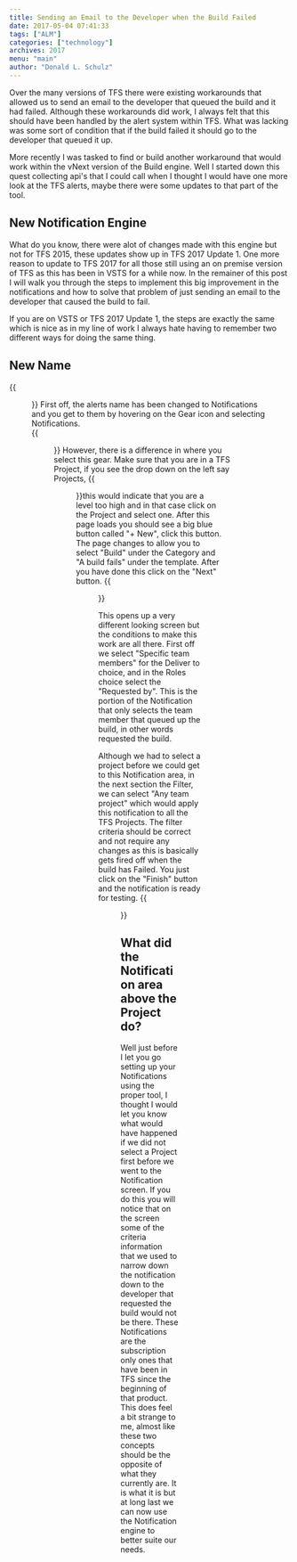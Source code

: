 ```yaml
---
title: Sending an Email to the Developer when the Build Failed
date: 2017-05-04 07:41:33
tags: ["ALM"]
categories: ["technology"]
archives: 2017
menu: "main"
author: "Donald L. Schulz"
---
```

Over the many versions of TFS there were existing workarounds that allowed us to send an email to the developer that queued the build and it had failed.  Although these workarounds did work, I always felt that this should have been handled by the alert system within TFS.  What was lacking was some sort of condition that if the build failed it should go to the developer that queued it up.

More recently I was tasked to find or build another workaround that would work within the vNext version of the Build engine.  Well I started down this quest collecting api's that I could call when I thought I would have one more look at the TFS alerts, maybe there were some updates to that part of the tool.

## New Notification Engine
What do you know, there were alot of changes made with this engine but not for TFS 2015, these updates show up in TFS 2017 Update 1.  One more reason to update to TFS 2017 for all those still using an on premise version of TFS as this has been in VSTS for a while now.  In the remainer of this post I will walk you through the steps to implement this big improvement in the notifications and how to solve that problem of just sending an email to the developer that caused the build to fail.

If you are on VSTS or TFS 2017 Update 1, the steps are exactly the same which is nice as in my line of work I always hate having to remember two different ways for doing the same thing. 
## New Name
{{<figure src="/images/GearIcon.png" alt="Click or hover over the settings icon">}}
First off, the alerts name has been changed to Notifications and you get to them by hovering  on the Gear icon and selecting Notifications.  
{{<figure src="/images/Notifications.png" alt="Click on Notifications">}}
However, there is a difference in where you select this gear.  Make sure that you are in a TFS Project, if you see the drop down on the left say Projects, {{<figure class="right" src="/images/NewButton.png" width="100" alt="New Button">}}this would indicate that you are a level too high and in that case click on the Project and select one.  After this page loads you should see a big blue button called "+ New", click this button.  The page changes to allow you to select "Build" under the Category and "A build fails" under the template.  After you have done this click on the "Next" button.
{{<figure src="/images/NewNotification.png" alt="Make your selections and click the Next button">}}

This opens up a very different looking screen but the conditions to make this work are all there.  First off we select "Specific team members" for the Deliver to choice, and in the Roles choice select the "Requested by".  This is the portion of the Notification that only selects the team member that queued up the build, in other words requested the build.

Although we had to select a project before we could get to this Notification area, in the next section the Filter, we can select "Any team project" which would apply this notification to all the TFS Projects.  The filter criteria should be correct and not require any changes as this is basically gets fired off when the build has Failed.  You just click on the "Finish" button and the notification is ready for testing.
{{<figure src="/images/NotificationDetails.png" alt="Complete the details and click the Finish button">}}

## What did the Notification area above the Project do?
Well just before I let you go setting up your Notifications using the proper tool, I thought I would let you know what would have happened if we did not select a Project first before we went to the Notification screen.  If you do this you will notice that on the screen some of the criteria information that we used to narrow down the notification down to the developer that requested the build would not be there.  These Notifications are the subscription only ones that have been in TFS since the beginning of that product.  This does feel a bit strange to me, almost like these two concepts should be the opposite of what they currently are.  It is what it is but at long last we can now use the Notification engine to better suite our needs. 
